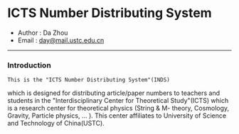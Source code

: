 # ICTS Number Distributing System

* Author : Da Zhou
* Email  : day@mail.ustc.edu.cn

---

### Introduction

    This is the "ICTS Number Distributing System"(INDS)
which is designed for distributing article/paper numbers
to teachers and students in the "Interdisciplinary Center
for Theoretical Study"(ICTS) which is a research center
for theoretical physics (String & M- theory, Cosmology,
Gravity, Particle physics, ... ). This center affiliates to
University of Science and Technology of China(USTC).
